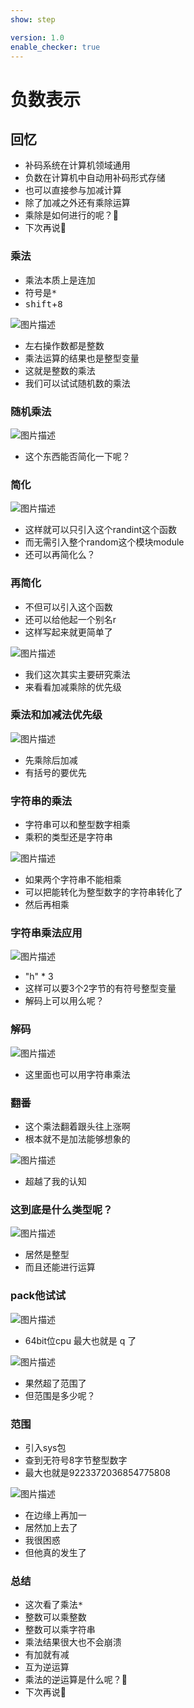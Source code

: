 ```yaml
---
show: step

version: 1.0
enable_checker: true
---
```


# 负数表示
## 回忆

- 补码系统在计算机领域通用
- 负数在计算机中自动用补码形式存储
- 也可以直接参与加减计算
- 除了加减之外还有乘除运算
- 乘除是如何进行的呢？🤪
- 下次再说👋

### 乘法
- 乘法本质上是连加
- 符号是<kbd>*</kbd>
- <kbd>shift</kbd>+<kbd>8</kbd>

![图片描述](https://doc.shiyanlou.com/courses/uid1190679-20210820-1629431338975)

- 左右操作数都是整数
- 乘法运算的结果也是整型变量
- 这就是整数的乘法
- 我们可以试试随机数的乘法

### 随机乘法

![图片描述](https://doc.shiyanlou.com/courses/uid1190679-20210915-1631710100605)

- 这个东西能否简化一下呢？

### 简化

![图片描述](https://doc.shiyanlou.com/courses/uid1190679-20210915-1631710408500)

- 这样就可以只引入这个randint这个函数
- 而无需引入整个random这个模块module
- 还可以再简化么？

### 再简化

- 不但可以引入这个函数
- 还可以给他起一个别名r
- 这样写起来就更简单了

![图片描述](https://doc.shiyanlou.com/courses/uid1190679-20210915-1631710523169)

- 我们这次其实主要研究乘法
- 来看看加减乘除的优先级

### 乘法和加减法优先级

![图片描述](https://doc.shiyanlou.com/courses/uid1190679-20210820-1629431588146)

- 先乘除后加减
- 有括号的要优先

### 字符串的乘法

- 字符串可以和整型数字相乘
- 乘积的类型还是字符串

![图片描述](https://doc.shiyanlou.com/courses/uid1190679-20210820-1629431724087)

- 如果两个字符串不能相乘
- 可以把能转化为整型数字的字符串转化了
- 然后再相乘

### 字符串乘法应用

![图片描述](https://doc.shiyanlou.com/courses/uid1190679-20210820-1629431868683)

- "h" * 3
- 这样可以要3个2字节的有符号整型变量
- 解码上可以用么呢？

### 解码

![图片描述](https://doc.shiyanlou.com/courses/uid1190679-20210820-1629432099059)

- 这里面也可以用字符串乘法

### 翻番

- 这个乘法翻着跟头往上涨啊
- 根本就不是加法能够想象的

![图片描述](https://doc.shiyanlou.com/courses/uid1190679-20210820-1629433073076)

- 超越了我的认知

### 这到底是什么类型呢？


![图片描述](https://doc.shiyanlou.com/courses/uid1190679-20210817-1629170347485)

- 居然是整型
- 而且还能进行运算

### pack他试试

![图片描述](https://doc.shiyanlou.com/courses/uid1190679-20210820-1629433313615)

- 64bit位cpu 最大也就是 q 了

![图片描述](https://doc.shiyanlou.com/courses/uid1190679-20210820-1629433361625)

- 果然超了范围了
- 但范围是多少呢？
### 范围

- 引入sys包
- 查到无符号8字节整型数字
- 最大也就是9223372036854775808

![图片描述](https://doc.shiyanlou.com/courses/uid1190679-20210820-1629433426170)

- 在边缘上再加一
- 居然加上去了
- 我很困惑
- 但他真的发生了


### 总结 

- 这次看了乘法<kbd>*</kbd>
- 整数可以乘整数
- 整数可以乘字符串
- 乘法结果很大也不会崩溃
- 有加就有减
- 互为逆运算
- 乘法的逆运算是什么呢？🤪
- 下次再说👋
